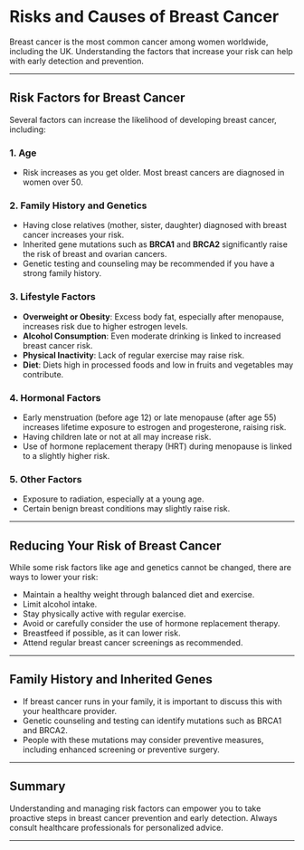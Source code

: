 # Risks and Causes of Breast Cancer

Breast cancer is the most common cancer among women worldwide, including the UK. Understanding the factors that increase your risk can help with early detection and prevention.

---

## Risk Factors for Breast Cancer

Several factors can increase the likelihood of developing breast cancer, including:

### 1. Age

- Risk increases as you get older. Most breast cancers are diagnosed in women over 50.

### 2. Family History and Genetics

- Having close relatives (mother, sister, daughter) diagnosed with breast cancer increases your risk.  
- Inherited gene mutations such as **BRCA1** and **BRCA2** significantly raise the risk of breast and ovarian cancers.  
- Genetic testing and counseling may be recommended if you have a strong family history.

### 3. Lifestyle Factors

- **Overweight or Obesity**: Excess body fat, especially after menopause, increases risk due to higher estrogen levels.  
- **Alcohol Consumption**: Even moderate drinking is linked to increased breast cancer risk.  
- **Physical Inactivity**: Lack of regular exercise may raise risk.  
- **Diet**: Diets high in processed foods and low in fruits and vegetables may contribute.

### 4. Hormonal Factors

- Early menstruation (before age 12) or late menopause (after age 55) increases lifetime exposure to estrogen and progesterone, raising risk.  
- Having children late or not at all may increase risk.  
- Use of hormone replacement therapy (HRT) during menopause is linked to a slightly higher risk.

### 5. Other Factors

- Exposure to radiation, especially at a young age.  
- Certain benign breast conditions may slightly raise risk.  

---

## Reducing Your Risk of Breast Cancer

While some risk factors like age and genetics cannot be changed, there are ways to lower your risk:

- Maintain a healthy weight through balanced diet and exercise.  
- Limit alcohol intake.  
- Stay physically active with regular exercise.  
- Avoid or carefully consider the use of hormone replacement therapy.  
- Breastfeed if possible, as it can lower risk.  
- Attend regular breast cancer screenings as recommended.

---

## Family History and Inherited Genes

- If breast cancer runs in your family, it is important to discuss this with your healthcare provider.  
- Genetic counseling and testing can identify mutations such as BRCA1 and BRCA2.  
- People with these mutations may consider preventive measures, including enhanced screening or preventive surgery.

---

## Summary

Understanding and managing risk factors can empower you to take proactive steps in breast cancer prevention and early detection. Always consult healthcare professionals for personalized advice.

---